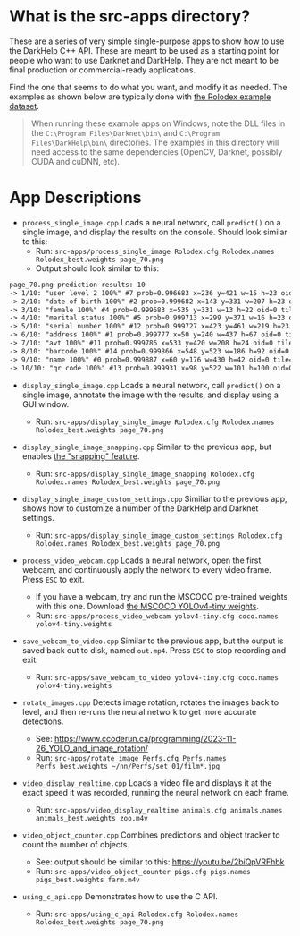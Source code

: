 # What is the src-apps directory?

These are a series of very simple single-purpose apps to show how to use the DarkHelp C++ API.  These are meant to be used as a starting point for people who want to use Darknet and DarkHelp.  They are not meant to be final production or commercial-ready applications.

Find the one that seems to do what you want, and modify it as needed.  The examples as shown below are typically done with [the Rolodex example dataset](https://www.ccoderun.ca/programming/2023-11-06_Rolodex/).

> When running these example apps on Windows, note the DLL files in the `C:\Program Files\Darknet\bin\` and `C:\Program Files\DarkHelp\bin\` directories.  The examples in this directory will need access to the same dependencies (OpenCV, Darknet, possibly CUDA and cuDNN, etc).

# App Descriptions

* `process_single_image.cpp`  Loads a neural network, call `predict()` on a single image, and display the results on the console.  Should look similar to this:
	* Run:  `src-apps/process_single_image Rolodex.cfg Rolodex.names Rolodex_best.weights page_70.png`
	* Output should look similar to this:
```txt
page_70.png prediction results: 10
-> 1/10: "user level 2 100%" #7 prob=0.996683 x=236 y=421 w=15 h=23 oid=0 tile=0 entries=1
-> 2/10: "date of birth 100%" #2 prob=0.999682 x=143 y=331 w=207 h=23 oid=0 tile=0 entries=1
-> 3/10: "female 100%" #4 prob=0.999683 x=535 y=331 w=13 h=22 oid=0 tile=0 entries=1
-> 4/10: "marital status 100%" #5 prob=0.999713 x=299 y=371 w=16 h=23 oid=0 tile=0 entries=1
-> 5/10: "serial number 100%" #12 prob=0.999727 x=423 y=461 w=219 h=23 oid=0 tile=0 entries=1
-> 6/10: "address 100%" #1 prob=0.999777 x=50 y=240 w=437 h=67 oid=0 tile=0 entries=1
-> 7/10: "avt 100%" #11 prob=0.999786 x=533 y=420 w=208 h=24 oid=0 tile=0 entries=1
-> 8/10: "barcode 100%" #14 prob=0.999866 x=548 y=523 w=186 h=92 oid=0 tile=0 entries=1
-> 9/10: "name 100%" #0 prob=0.999887 x=60 y=176 w=430 h=42 oid=0 tile=0 entries=1
-> 10/10: "qr code 100%" #13 prob=0.999931 x=98 y=522 w=101 h=100 oid=0 tile=0 entries=1
```

* `display_single_image.cpp`  Loads a neural network, call `predict()` on a single image, annotate the image with the results, and display using a GUI window.
	* Run:  `src-apps/display_single_image Rolodex.cfg Rolodex.names Rolodex_best.weights page_70.png`

* `display_single_image_snapping.cpp`  Similar to the previous app, but enables [the "snapping" feature](https://www.ccoderun.ca/darkhelp/api/classDarkHelp_1_1Config.html#af5a408e8347469584373338271007ede).
	* Run:   `src-apps/display_single_image_snapping Rolodex.cfg Rolodex.names Rolodex_best.weights page_70.png`

* `display_single_image_custom_settings.cpp`  Similiar to the previous app, shows how to customize a number of the DarkHelp and Darknet settings.
	* Run:  `src-apps/display_single_image_custom_settings Rolodex.cfg Rolodex.names Rolodex_best.weights page_70.png`

* `process_video_webcam.cpp`  Loads a neural network, open the first webcam, and continuously apply the network to every video frame.  Press `ESC` to exit.
	* If you have a webcam, try and run the MSCOCO pre-trained weights with this one.  Download [the MSCOCO YOLOv4-tiny weights](https://github.com/hank-ai/darknet#mscoco-pre-trained-weights).
	* Run:  `src-apps/process_video_webcam yolov4-tiny.cfg coco.names yolov4-tiny.weights`

* `save_webcam_to_video.cpp` Similar to the previous app, but the output is saved back out to disk, named `out.mp4`.  Press `ESC` to stop recording and exit.
	* Run:  `src-apps/save_webcam_to_video yolov4-tiny.cfg coco.names yolov4-tiny.weights`

* `rotate_images.cpp` Detects image rotation, rotates the images back to level, and then re-runs the neural network to get more accurate detections.
	* See:  <https://www.ccoderun.ca/programming/2023-11-26_YOLO_and_image_rotation/>
	* Run:  `src-apps/rotate_image Perfs.cfg Perfs.names Perfs_best.weights ~/nn/Perfs/set_01/film*.jpg`

* `video_display_realtime.cpp` Loads a video file and displays it at the exact speed it was recorded, running the neural network on each frame.
	* Run:  `src-apps/video_display_realtime animals.cfg animals.names animals_best.weights zoo.m4v`

* `video_object_counter.cpp` Combines predictions and object tracker to count the number of objects.
	* See:  output should be similar to this:  <https://youtu.be/2biQpVRFhbk>
	* Run:  `src-apps/video_object_counter pigs.cfg pigs.names pigs_best.weights farm.m4v`

* `using_c_api.cpp` Demonstrates how to use the C API.
	* Run:  `src-apps/using_c_api Rolodex.cfg Rolodex.names Rolodex_best.weights page_70.png`
